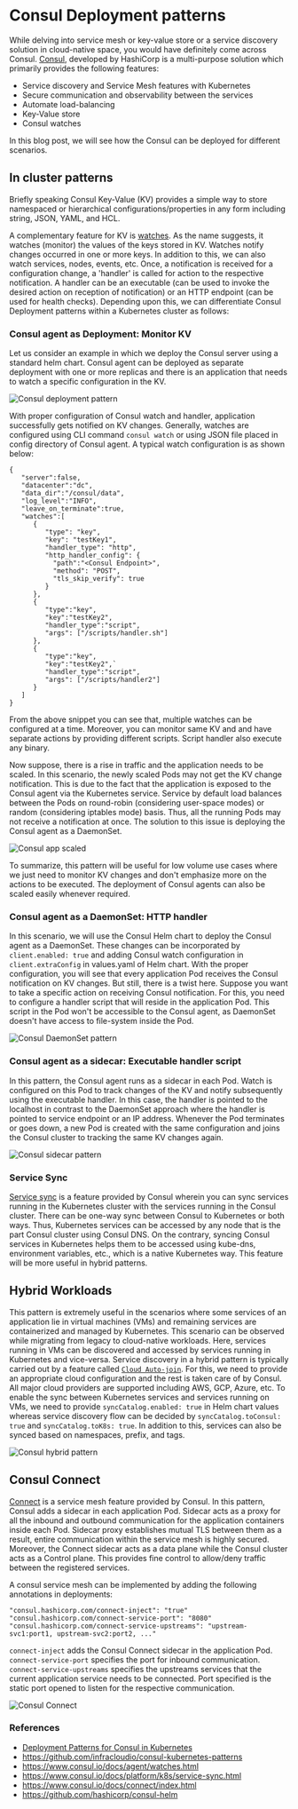 # Consul Deployment patterns

While delving into service mesh or key-value store or a service discovery solution in cloud-native space, you would have definitely come across Consul. [Consul](https://www.consul.io/), developed by HashiCorp is a multi-purpose solution which primarily provides the following features:

- Service discovery and Service Mesh features with Kubernetes
- Secure communication and observability between the services
- Automate load-balancing
- Key-Value store
- Consul watches

In this blog post, we will see how the Consul can be deployed for different scenarios.

## In cluster patterns

Briefly speaking Consul Key-Value (KV) provides a simple way to store namespaced or hierarchical configurations/properties in any form including string, JSON, YAML, and HCL.

A complementary feature for KV is [watches](https://www.consul.io/docs/agent/watches.html). As the name suggests, it watches (monitor) the values of the keys stored in KV. Watches notify changes occurred in one or more keys. In addition to this, we can also watch services, nodes, events, etc. Once, a notification is received for a configuration change, a 'handler' is called for action to the respective notification. A handler can be an executable (can be used to invoke the desired action on reception of notification) or an HTTP endpoint (can be used for health checks). Depending upon this, we can differentiate Consul Deployment patterns within a Kubernetes cluster as follows:

### Consul agent as Deployment: Monitor KV

Let us consider an example in which we deploy the Consul server using a standard helm chart. Consul agent can be deployed as separate deployment with one or more replicas and there is an application that needs to watch a specific configuration in the KV.

![Consul deployment pattern](consul-dep.png)

With proper configuration of Consul watch and handler, application successfully gets notified on KV changes. Generally, watches are configured using CLI command `consul watch` or using JSON file placed in config directory of Consul agent. A typical watch configuration is as shown below:

```
{
   "server":false,
   "datacenter":"dc",
   "data_dir":"/consul/data",
   "log_level":"INFO",
   "leave_on_terminate":true,
   "watches":[
      {
         "type": "key",
         "key": "testKey1",
         "handler_type": "http",
         "http_handler_config": {
           "path":"<Consul Endpoint>",
           "method": "POST",
           "tls_skip_verify": true
         }
      },
      {
         "type":"key",
         "key":"testKey2",
         "handler_type":"script",
         "args": ["/scripts/handler.sh"]
      },
      {
         "type":"key",
         "key":"testKey2",`
         "handler_type":"script",
         "args": ["/scripts/handler2"]
      }
   ]
}
```
From the above snippet you can see that, multiple watches can be configured at a time. Moreover, you can monitor same KV and and have separate actions by providing different scripts. Script handler also execute any binary.

Now suppose, there is a rise in traffic and the application needs to be scaled. In this scenario, the newly scaled Pods may not get the KV change notification. This is due to the fact that the application is exposed to the Consul agent via the Kubernetes service. Service by default load balances between the Pods on round-robin (considering user-space modes) or random (considering iptables mode) basis. Thus, all the running Pods may not receive a notification at once. The solution to this issue is deploying the Consul agent as a DaemonSet.

![Consul app scaled](app-scaled.png)

To summarize, this pattern will be useful for low volume use cases where we just need to monitor KV changes and don't emphasize more on the actions to be executed. The deployment of Consul agents can also be scaled easily whenever required.

### Consul agent as a DaemonSet: HTTP handler

In this scenario, we will use the Consul Helm chart to deploy the Consul agent as a DaemonSet. These changes can be incorporated by `client.enabled: true` and adding Consul watch configuration in `client.extraConfig` in values.yaml of Helm chart.
With the proper configuration, you will see that every application Pod receives the Consul notification on KV changes. But still, there is a twist here. Suppose you want to take a specific action on receiving Consul notification. For this, you need to configure a handler script that will reside in the application Pod. This script in the Pod won't be accessible to the Consul agent, as DaemonSet doesn't have access to file-system inside the Pod.

![Consul DaemonSet pattern](consul-ds.png)

### Consul agent as a sidecar: Executable handler script

In this pattern, the Consul agent runs as a sidecar in each Pod. Watch is configured on this Pod to track changes of the KV and notify subsequently using the executable handler. In this case, the handler is pointed to the localhost in contrast to the DaemonSet approach where the handler is pointed to service endpoint or an IP address. Whenever the Pod terminates or goes down, a new Pod is created with the same configuration and joins the Consul cluster to tracking the same KV changes again.

![Consul sidecar pattern](consul-sidecar.png)

### Service Sync

[Service sync](https://www.consul.io/docs/platform/k8s/service-sync.html) is a feature provided by Consul wherein you can sync services running in the Kubernetes cluster with the services running in the Consul cluster. There can be one-way sync between Consul to Kubernetes or both ways. Thus, Kubernetes services can be accessed by any node that is the part Consul cluster using Consul DNS. On the contrary, syncing Consul services in Kubernetes helps them to be accessed using kube-dns, environment variables, etc., which is a native Kubernetes way. This feature will be more useful in hybrid patterns.

## Hybrid Workloads

This pattern is extremely useful in the scenarios where some services of an application lie in virtual machines (VMs) and remaining services are containerized and managed by Kubernetes. This scenario can be observed while migrating from legacy to cloud-native workloads. Here, services running in VMs can be discovered and accessed by services running in Kubernetes and vice-versa. Service discovery in a hybrid pattern is typically carried out by a feature called [`Cloud Auto-join`](https://www.consul.io/docs/agent/cloud-auto-join.html). For this, we need to provide an appropriate cloud configuration and the rest is taken care of by Consul. All major cloud providers are supported including AWS, GCP, Azure, etc. To enable the sync between Kubernetes services and services running on VMs, we need to provide `syncCatalog.enabled: true` in Helm chart values whereas service discovery flow can be decided by `syncCatalog.toConsul: true` and `syncCatalog.toK8s: true`. In addition to this, services can also be synced based on namespaces, prefix, and tags.

![Consul hybrid pattern](hybrid-pattern.png)

## Consul Connect

[Connect](https://www.consul.io/docs/connect/index.html) is a service mesh feature provided by Consul. In this pattern, Consul adds a sidecar in each application Pod. Sidecar acts as a proxy for all the inbound and outbound communication for the application containers inside each Pod. Sidecar proxy establishes mutual TLS between them as a result, entire communication within the service mesh is highly secured. Moreover, the Connect sidecar acts as a data plane while the Consul cluster acts as a Control plane. This provides fine control to allow/deny traffic between the registered services.

A consul service mesh can be implemented by adding the following annotations in deployments:
```
"consul.hashicorp.com/connect-inject": "true"
"consul.hashicorp.com/connect-service-port": "8080"
"consul.hashicorp.com/connect-service-upstreams": "upstream-svc1:port1, upstream-svc2:port2, ..."
```
`connect-inject` adds the Consul Connect sidecar in the application Pod. `connect-service-port` specifies the port for inbound communication.
`connect-service-upstreams` specifies the upstreams services that the current application service needs to be connected. Port specified is the static port opened to listen for the respective communication.

![Consul Connect](svc-mesh.png)

### References

- [Deployment Patterns for Consul in Kubernetes](https://www.youtube.com/watch?v=-aTJ9uLJXHA&t=851s)
- https://github.com/infracloudio/consul-kubernetes-patterns
- https://www.consul.io/docs/agent/watches.html
- https://www.consul.io/docs/platform/k8s/service-sync.html
- https://www.consul.io/docs/connect/index.html
- https://github.com/hashicorp/consul-helm
